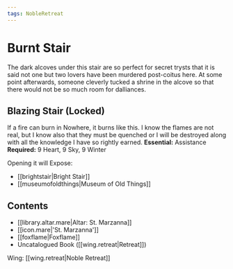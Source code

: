 ```yaml
---
tags: NobleRetreat
---
```

# Burnt Stair
The dark alcoves under this stair are so perfect for secret trysts that it is said not one but two lovers have been murdered post-coitus here. At some point afterwards, someone cleverly tucked a shrine in the alcove so that there would not be so much room for dalliances.
## Blazing Stair (Locked)
If a fire can burn in Nowhere, it burns like this. I know the flames are not real, but I know also that they must be quenched or I will be destroyed along with all the knowledge I have so rightly earned.
**Essential:** Assistance
**Required:** 9 Heart, 9 Sky, 9 Winter

Opening it will Expose:
- [[brightstair|Bright Stair]]
- [[museumofoldthings|Museum of Old Things]]
## Contents
- [[library.altar.mare|Altar: St. Marzanna]]
- [[icon.mare|'St. Marzanna']]
- [[foxflame|Foxflame]]
- Uncatalogued Book ([[wing.retreat|Retreat]])

Wing: [[wing.retreat|Noble Retreat]]